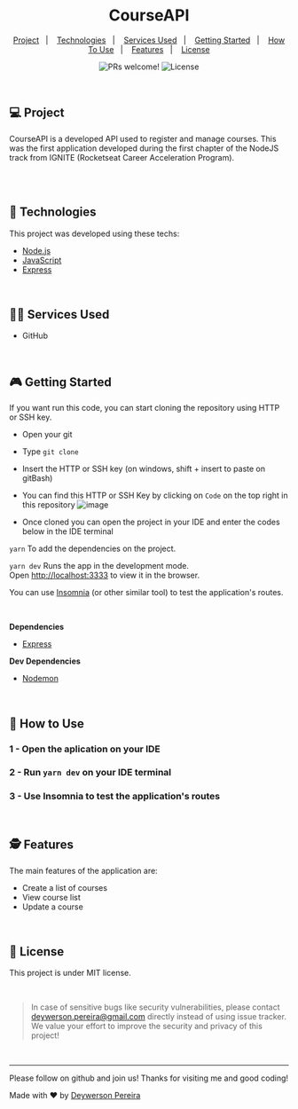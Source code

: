 <h1 align="center">
  CourseAPI
</h1>

<p align="center">
  <a href="#-project">Project</a>&nbsp;&nbsp;&nbsp;|&nbsp;&nbsp;&nbsp;
  <a href="#-technologies">Technologies</a>&nbsp;&nbsp;&nbsp;|&nbsp;&nbsp;&nbsp;
  <a href="#-services-used">Services Used</a>&nbsp;&nbsp;&nbsp;|&nbsp;&nbsp;&nbsp;
  <a href="#-getting-started">Getting Started</a>&nbsp;&nbsp;&nbsp;|&nbsp;&nbsp;&nbsp;
  <a href="#-how-to-use">How To Use</a>&nbsp;&nbsp;&nbsp;|&nbsp;&nbsp;&nbsp;
  <a href="#-features">Features</a>&nbsp;&nbsp;&nbsp;|&nbsp;&nbsp;&nbsp;
  <a href="#memo-license">License</a>
</p>

<p align="center">
 <img src="https://img.shields.io/static/v1?label=PRs&message=welcome&color=49AA26&labelColor=000000" alt="PRs welcome!" />

  <img alt="License" src="https://img.shields.io/static/v1?label=license&message=MIT&color=49AA26&labelColor=000000">
</p>

<br>

## 💻 Project

CourseAPI is a developed API used to register and manage courses. This was the first application developed during the first chapter of the NodeJS track from IGNITE (Rocketseat Career Acceleration Program).

<br><br>

## 🚀 Technologies

This project was developed using these techs:

- [Node.js](https://nodejs.org/en/)
- [JavaScript](https://developer.mozilla.org/pt-BR/docs/Web/JavaScript)
- [Express](https://expressjs.com/pt-br/)

<br>

## 👨‍🔧 Services Used

- GitHub

<br>

## 🎮 Getting Started

If you want run this code, you can start cloning the repository using HTTP or SSH key.

- Open your git
- Type `git clone`
- Insert the HTTP or SSH key (on windows, shift + insert to paste on gitBash)
- You can find this HTTP or SSH Key by clicking on `Code` on the top right in this repository
![image](https://user-images.githubusercontent.com/79553681/128065145-d51e419e-d24b-4a8e-a9ca-12e7012ab3e3.png)


- Once cloned you can open the project in your IDE and enter the codes below in the IDE terminal

`yarn` To add the dependencies on the project. <br>

`yarn dev` Runs the app in the development mode.\
Open [http://localhost:3333](http://localhost:3333) to view it in the browser.

You can use [Insomnia](https://insomnia.rest/download) (or other similar tool) to test the application's routes.

<br>

**Dependencies**
- [Express](https://expressjs.com/pt-br/)


**Dev Dependencies**
- [Nodemon](https://www.npmjs.com/package/nodemon) 

<br>

## 📌 How to Use

### 1 - Open the aplication on your IDE
### 2 - Run `yarn dev` on your IDE terminal
### 3 - Use Insomnia to test the application's routes


<br>

## 🕵 Features

The main features of the application are:

- Create a list of courses
- View course list
- Update a course
 
<br>

## :memo: License

This project is under MIT license.

<br>

 > In case of sensitive bugs like security vulnerabilities, please contact
 > <a href = "mailto:deywerson.pereira@gmail.com">deywerson.pereira@gmail.com</a> directly instead of using issue tracker. We value your effort
 > to improve the security and privacy of this project!
 <br>
 
---
  

      
Please follow on github and join us! Thanks for visiting me and good coding!

Made with ♥ by <a href="https://github.com/deywersonp">Deywerson Pereira</a>
